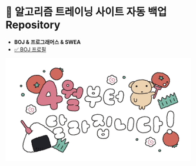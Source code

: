# 🍙 알고리즘 트레이닝 사이트 자동 백업 Repository
- **BOJ & 프로그래머스 & SWEA**
- [✅ BOJ 프로필](https://solved.ac/profile/0w0n)  

<!-- ![2월부터달라집니다](etc/Gin0-pnbYAE4bPy.jpg) -->
![4월부터달라집니다](etc/april.jpg)
